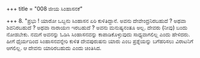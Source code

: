 +++
title = "008 ಜೀಯ ಸಿಂಹಾಸನಕೆ"

+++
8. "ಪ್ರಭು ! ಯಾರೋ ಒಬ್ಬನು ಸಿಂಹಾಸನ ಏರಿ ಕುಳಿತಿದ್ದಾನೆ. ಅವನು ದೇವೇಂದ್ರನಿರಬಹುದೆ ? ಅಥವಾ ಶಿವನಿರಬಹುದೆ ? ಅಥವಾ ನಾರಾಯಣ ಇರಬಹುದೆ ? ಅವನು ಮನುಷ್ಯನಂತೂ ಅಲ್ಲ. ದೇವರು (ನೀವು) ಬಂದು ನೋಡಬೇಕು. ನಮಗೆ ಅವನನ್ನು ಓಡಿಸಿ ಸಿಂಹಾಸನವನ್ನು ಕಾಪಾಡಿಕೊಳ್ಳುವುದು ಸಾಧ್ಯವಾಗಲಿಲ್ಲ ಎಂದು ಹೇಳಿದರು. ಹೀಗೆ ಧೈರ್ಯದಿಂದ ಸಿಂಹಾಸನವನ್ನೇರಿ ಕುಳಿತ ದೇವಪುರುಷನು ಯಾರು ಎಂಬ ಪ್ರಶ್ನೆಯನ್ನು ಬಗೆಹರಿಸಲು ವಿರಾಟನಿಗೆ ಆಗಲಿಲ್ಲ. ಆ ದೇವನು ಯಾರಿರಬಹುದು ಎಂದು ಚಿಂತಿಸಿದ.
